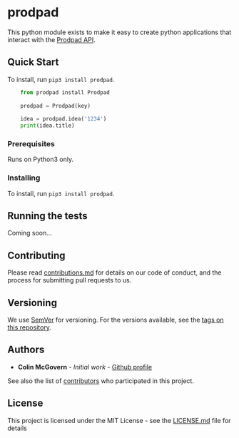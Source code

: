 # prodpad

This python module exists to make it easy to create python applications that interact with the [Prodpad API](https://help.prodpad.com/hc/en-us/sections/200724758-API-Documentation).

## Quick Start

To install, run `pip3 install prodpad`.

```python
	from prodpad install Prodpad
	
	prodpad = Prodpad(key)
	
	idea = prodpad.idea('1234')
	print(idea.title)
```

### Prerequisites

Runs on Python3 only.

### Installing

To install, run `pip3 install prodpad`.

## Running the tests

Coming soon...

## Contributing

Please read [contributions.md](https://gist.github.com/cmcgovern/6fc96f12935693f8930524a93a5c5c1c) for details on our code of conduct, and the process for submitting pull requests to us.

## Versioning

We use [SemVer](http://semver.org/) for versioning. For the versions available, see the [tags on this repository](https://github.com/your/project/tags). 

## Authors

* **Colin McGovern** - *Initial work* - [Github profile](https://github.com/cmcgovern)

See also the list of [contributors](https://github.com/cmcgovern/prodpad/contributors) who participated in this project.

## License

This project is licensed under the MIT License - see the [LICENSE.md](LICENSE.md) file for details


